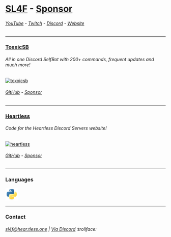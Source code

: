 # [SL4F](https://github.com/sponsors/SL4F) - [Sponsor](https://github.com/sponsors/SL4F) 
###### [YouTube](https://youtube.com/sl44f) - [Twitch](https://twitch.tv/sl4f) - [Discord](https://dsc.gg/sadness) - [Website](https://hear.tless.one)
___
### [ToxxicSB](https://toxxicsb.tk)
###### All in one Discord SelfBot with 200+ commands, frequent updates and much more!
<p align="left"> 
  <a href="https://toxxicsb.tk" target="_blank"><img src="https://user-images.githubusercontent.com/52598005/179434952-c0d0b395-5190-49b8-80eb-35c65c3d20c0.gif" alt="toxxicsb" width="350" height="175"/></a>
</p>

###### [GitHub](https://github.com/toxxicsb/toxxicsb) - [Sponsor](https://github.com/sponsors/SL4F)
___
### [Heartless](https://hear.tless.one)
###### Code for the Heartless Discord Servers website!
<p align="left"> 
  <a href="https://hear.tless.one" target="_blank"><img src="https://hear.tless.one/partnersmall.gif" alt="heartless" width="350" height="175"/></a>
</p>

###### [GitHub](https://github.com/sl4f/heartless_website) - [Sponsor](https://github.com/sponsors/SL4F)
___
### Languages
<p align="left"> 
  <a href="https://python.org" target="_blank"><img src="https://raw.githubusercontent.com/devicons/devicon/master/icons/python/python-original.svg" alt="python" width="40" height="40"/></a>
</p>

___
### Contact
###### sl4f@hear.tless.one | [Via Discord](https://discord.com/users/710329141903360011) :trollface:	
